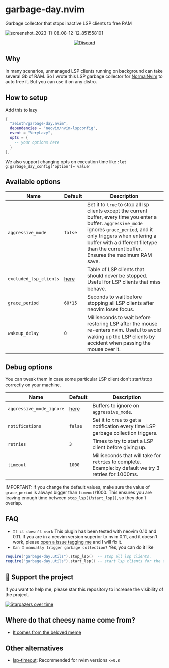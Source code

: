 # garbage-day.nvim
Garbage collector that stops inactive LSP clients to free RAM

![screenshot_2023-11-08_08-12-12_851558101](https://github.com/Zeioth/garbage-day.nvim/assets/3357792/e4dbd49e-5470-4d1a-939b-1b55d9b2d97c)

<div align="center">
  <a href="https://discord.gg/ymcMaSnq7d" rel="nofollow">
    <img src="https://img.shields.io/discord/1121138836525813760?color=azure&labelColor=6DC2A4&logo=discord&logoColor=black&label=Join%20the%20discord%20server&style=for-the-badge" alt="Discord">
  </a>
</div>

## Why
In many scenarios, unmanaged LSP clients running on background can take several Gb of RAM. So I wrote this LSP garbage collector for [NormalNvim](https://github.com/NormalNvim/NormalNvim) to auto free it. But you can use it on any distro.

## How to setup
Add this to lazy

```lua
{
  "zeioth/garbage-day.nvim",
  dependencies = "neovim/nvim-lspconfig",
  event = "VeryLazy",
  opts = {
    -- your options here
  }
},
```

We also support changing opts on execution time like `:let g:garbage_day_config['option']='value'
`

## Available options

| Name | Default | Description |
|--|--|--|
| `aggressive_mode` | `false` | Set it to `true` to stop all lsp clients except the current buffer, every time you enter a buffer. `aggressive_mode` ignores `grace_period`, and it only triggers when entering a buffer with a different filetype than the current buffer. Ensures the maximum RAM save. |
| `excluded_lsp_clients` | [here](https://github.com/Zeioth/garbage-day.nvim/blob/main/lua/garbage-day/config.lua) | Table of LSP clients that should never be stopped. Useful for LSP clients that miss behave. |
| `grace_period` | `60*15` | Seconds to wait before stopping all LSP clients after neovim loses focus. |
| `wakeup_delay` | `0` | Milliseconds to wait before restoring LSP after the mouse re-enters nvim. Useful to avoid waking up the LSP clients by accident when passing the mouse over it. |

## Debug options
You can tweak them in case some particular LSP client don't start/stop correctly on your machine.

| Name | Default | Description |
|--|--|--|
| `aggressive_mode_ignore` | [here](https://github.com/Zeioth/garbage-day.nvim/blob/main/lua/garbage-day/config.lua) | Buffers to ignore on `aggressive_mode`. |
| `notifications` | `false` | Set it to `true` to get a notification every time LSP garbage collection triggers. |
| `retries` | `3` | Times to try to start a LSP client before giving up. |
| `timeout` | `1000` | Milliseconds that will take for `retries` to complete. Example: by default we try 3 retries for 1000ms. |


IMPORTANT: If you change the default values, make sure the value of `grace_period` is always bigger than `timeout`/1000. This ensures you are leaving enough time between `stop_lsp()`/`start_lsp()`, so they don't overlap.

## FAQ

* `If it doesn't work` This plugin has been tested with neovim 0.10 and 0.11. If you are in a neovim version superior to nvim 0.11, and it doesn't work, please [open a issue tagging me](https://github.com/Zeioth/garbage-day.nvim/issues) and I will fix it.
* `Can I manually trigger garbage collection?` Yes, you can do it like
```lua
require("garbage-day.utils").stop_lsp()  -- stop all lsp clients.
require("garbage-day.utils").start_lsp() -- start lsp clients for the current buffer.
```
  
## 🌟 Support the project
If you want to help me, please star this repository to increase the visibility of the project.

[![Stargazers over time](https://starchart.cc/Zeioth/garbage-day.nvim.svg)](https://starchart.cc/Zeioth/garbage-day.nvim)

## Where do that cheesy name come from?
* [It comes from the beloved meme](https://knowyourmeme.com/memes/garbage-day)

## Other alternatives
* [lsp-timeout](https://github.com/hinell/lsp-timeout.nvim): Recommended for nvim versions `<=0.8`
